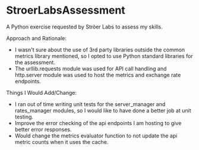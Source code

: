 # StroerLabsAssessment
A Python exercise requested by Ströer Labs to assess my skills.

Approach and Rationale:
 - I wasn't sure about the use of 3rd party libraries outside the common metrics library mentioned, so I opted to use Python standard libraries for the assessment.
 - The urllib.requests module was used for API call handling and http.server module was used to host the metrics and exchange rate endpoints.

Things I Would Add/Change:
 - I ran out of time writing unit tests for the server_manager and rates_manager modules, so I would like to have done a better job at unit testing.
 - Improve the error checking of the api endpoints I am hosting to give better error responses.
 - Would change the metrics evaluator function to not update the api metric counts when it uses the cache.
